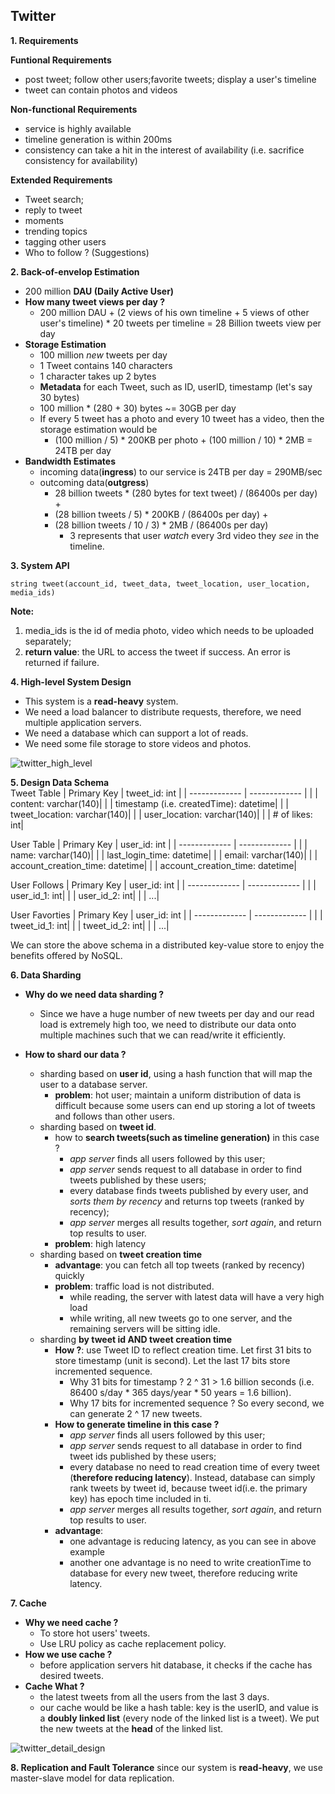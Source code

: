 ## Twitter

**1. Requirements**  

**Funtional Requirements**
- post tweet; follow other users;favorite tweets; display a user's timeline
- tweet can contain photos and videos

**Non-functional Requirements**
- service is highly available
- timeline generation is within 200ms
- consistency can take a hit in the interest of availability (i.e. sacrifice consistency for availability)

**Extended Requirements**
- Tweet search;
- reply to tweet
- moments
- trending topics
- tagging other users
- Who to follow ? (Suggestions)

**2. Back-of-envelop Estimation**  
- 200 million **DAU (Daily Active User)**
- **How many tweet views per day ?**
    - 200 million DAU + (2 views of his own timeline + 5 views of other user's timeline) * 20 tweets per timeline = 28 Billion tweets view per day 
- **Storage Estimation**
    - 100 million _new_ tweets per day
    - 1 Tweet contains 140 characters
    - 1 character takes up 2 bytes
    - **Metadata** for each Tweet, such as ID, userID, timestamp (let's say 30 bytes)
    - 100 million * (280 + 30) bytes ~= 30GB per day
    - If every 5 tweet has a photo and every 10 tweet has a video, then the storage estimation would be
      - (100 million / 5) * 200KB per photo + (100 million / 10) * 2MB = 24TB per day
- **Bandwidth Estimates**
    - incoming data(**ingress**) to our service is 24TB per day  = 290MB/sec
    - outcoming data(**outgress**)
        - 28 billion tweets * (280 bytes for text tweet) / (86400s per day) +
        - (28 billion tweets / 5) * 200KB / (86400s per day) +
        - (28 billion tweets / 10 / 3) * 2MB / (86400s per day) 
            - 3 represents that user _watch_ every 3rd video they _see_ in the timeline.

**3. System API**

```
string tweet(account_id, tweet_data, tweet_location, user_location, media_ids)
```

**Note:**  
1. media_ids is the id of media photo, video which needs to be uploaded separately;
2. **return value**: the URL to access the tweet if success. An error is returned if failure.


**4. High-level System Design**  
- This system is a **read-heavy** system.
- We need a load balancer to distribute requests, therefore, we need multiple application servers.
- We need a database which can support a lot of reads.
- We need some file storage to store videos and photos.

![twitter_high_level](https://user-images.githubusercontent.com/26174882/156422106-9f3b70ab-8bea-461d-88c3-ffc73a4ff62e.png)


**5. Design Data Schema**  
Tweet Table
|   Primary Key |      tweet_id: int    |
| ------------- |  ------------- |
|   | content: varchar(140)|
|   | timestamp (i.e. createdTime): datetime|
|   | tweet_location: varchar(140)|
|   | user_location: varchar(140)|
|   | # of likes: int|

User Table
|   Primary Key |      user_id: int    |
| ------------- |  ------------- |
|   | name: varchar(140)|
|   | last_login_time: datetime|
|   | email: varchar(140)|
|   | account_creation_time: datetime|
|   | account_creation_time: datetime|

User Follows
|   Primary Key |      user_id: int    |
| ------------- |  ------------- |
|   | user_id_1: int|
|   | user_id_2: int|
|   | ...|

User Favorties
|   Primary Key |      user_id: int    |
| ------------- |  ------------- |
|   | tweet_id_1: int|
|   | tweet_id_2: int|
|   | ...|

We can store the above schema in a distributed key-value store to enjoy the benefits offered by NoSQL.

**6. Data Sharding**
- **Why do we need data sharding ?**
    - Since we have a huge number of new tweets per day and our read load is extremely high too, we need to distribute our data onto multiple machines such that we can read/write it efficiently.

- **How to shard our data ?**
    - sharding based on **user id**, using a hash function that will map the user to a database server.
        - **problem**: hot user; maintain a uniform distribution of data is difficult because some users can end up storing a lot of tweets and follows than other users.
    - sharding based on **tweet id**.
        - how to **search tweets(such as timeline generation)** in this case ?
            - _app server_ finds all users followed by this user;
            - _app server_ sends request to all database in order to find tweets published by these users;
            - every database finds tweets published by every user, and _sorts them by recency_ and returns top tweets (ranked by recency);
            - _app server_ merges all results together, _sort again_, and return top results to user.
        - **problem**: high latency
    - sharding based on **tweet creation time**
        - **advantage**: you can fetch all top tweets (ranked by recency) quickly
        - **problem**: traffic load is not distributed.
            - while reading, the server with latest data will have a very high load
            - while writing, all new tweets go to one server, and the remaining servers will be sitting idle. 
    - sharding **by tweet id AND tweet creation time**
        - **How ?**: use Tweet ID to reflect creation time. Let first 31 bits to store timestamp (unit is second). Let the last 17 bits store incremented sequence.
            - Why 31 bits for timestamp ? 2 ^ 31 > 1.6 billion seconds (i.e. 86400 s/day * 365 days/year * 50 years = 1.6 billion).
            - Why 17 bits for incremented sequence ? So every second, we can generate 2 ^ 17 new tweets.
        - **How to generate timeline in this case ?**
            - _app server_ finds all users followed by this user;
            - _app server_ sends request to all database in order to find tweet ids published by these users;
            - every database no need to read creation time of every tweet (**therefore reducing latency**). Instead, database can simply rank tweets by tweet id, because tweet id(i.e. the primary key) has epoch time included in ti.
            - _app server_ merges all results together, _sort again_, and return top results to user.
        - **advantage**:
            - one advantage is reducing latency, as you can see in above example
            - another one advantage is no need to write creationTime to database for every new tweet, therefore reducing write latency. 

**7. Cache**
- **Why we need cache ?**
    - To store hot users' tweets.
    - Use LRU policy as cache replacement policy.
- **How we use cache ?**
    - before application servers hit database, it checks if the cache has desired tweets.
- **Cache What ?**
    - the latest tweets from all the users from the last 3 days.
    - our cache would be like a hash table: key is the userID, and value is a **doubly linked list** (every node of the linked list is a tweet). We put the new tweets at the **head** of the linked list.

![twitter_detail_design](https://user-images.githubusercontent.com/26174882/156713589-4b6eb6f5-4893-4d2c-ae67-06dbbfd52b41.jpg)

**8. Replication and Fault Tolerance**
since our system is **read-heavy**, we use master-slave model for data replication.


